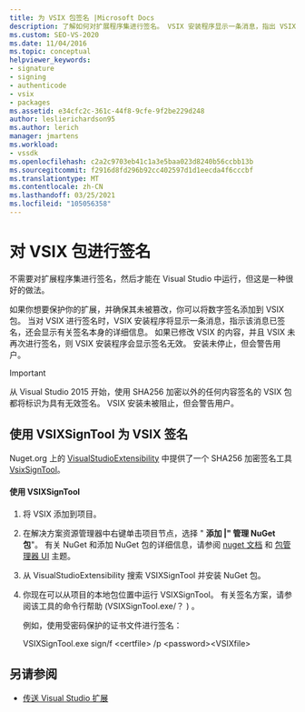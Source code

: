 ```yaml
---
title: 为 VSIX 包签名 |Microsoft Docs
description: 了解如何对扩展程序集进行签名。 VSIX 安装程序显示一条消息，指出 VSIX 已签名，并显示有关签名本身的信息。
ms.custom: SEO-VS-2020
ms.date: 11/04/2016
ms.topic: conceptual
helpviewer_keywords:
- signature
- signing
- authenticode
- vsix
- packages
ms.assetid: e34cfc2c-361c-44f8-9cfe-9f2be229d248
author: leslierichardson95
ms.author: lerich
manager: jmartens
ms.workload:
- vssdk
ms.openlocfilehash: c2a2c9703eb41c1a3e5baa023d8240b56ccbb13b
ms.sourcegitcommit: f2916d8fd296b92cc402597d1d1eecda4f6cccbf
ms.translationtype: MT
ms.contentlocale: zh-CN
ms.lasthandoff: 03/25/2021
ms.locfileid: "105056358"
---
```

# <a name="signing-vsix-packages"></a>对 VSIX 包进行签名
不需要对扩展程序集进行签名，然后才能在 Visual Studio 中运行，但这是一种很好的做法。

 如果你想要保护你的扩展，并确保其未被篡改，你可以将数字签名添加到 VSIX 包。 当对 VSIX 进行签名时，VSIX 安装程序将显示一条消息，指示该消息已签名，还会显示有关签名本身的详细信息。 如果已修改 VSIX 的内容，并且 VSIX 未再次进行签名，则 VSIX 安装程序会显示签名无效。 安装未停止，但会警告用户。

> [!IMPORTANT]
> 从 Visual Studio 2015 开始，使用 SHA256 加密以外的任何内容签名的 VSIX 包都将标识为具有无效签名。 VSIX 安装未被阻止，但会警告用户。

## <a name="signing-a-vsix-with-vsixsigntool"></a>使用 VSIXSignTool 为 VSIX 签名
 Nuget.org 上的 [VisualStudioExtensibility](https://www.nuget.org/profiles/VisualStudioExtensibility) 中提供了一个 SHA256 加密签名工具 [VsixSignTool](https://www.nuget.org/packages/Microsoft.VSSDK.Vsixsigntool)。

#### <a name="to-use-the-vsixsigntool"></a>使用 VSIXSignTool

1. 将 VSIX 添加到项目。

2. 在解决方案资源管理器中右键单击项目节点，选择 " **添加 &#124;" 管理 NuGet 包**"。  有关 NuGet 和添加 NuGet 包的详细信息，请参阅 [nuget 文档](/NuGet) 和 [包管理器 UI](/NuGet/Tools/Package-Manager-UI) 主题。

3. 从 VisualStudioExtensibility 搜索 VSIXSignTool 并安装 NuGet 包。

4. 你现在可以从项目的本地包位置中运行 VSIXSignTool。 有关签名方案，请参阅该工具的命令行帮助 (VSIXSignTool.exe/？ ) 。

   例如，使用受密码保护的证书文件进行签名：

   VSIXSignTool.exe sign/f \<certfile> /p \<password>\<VSIXfile>

## <a name="see-also"></a>另请参阅
- [传送 Visual Studio 扩展](../extensibility/shipping-visual-studio-extensions.md)
